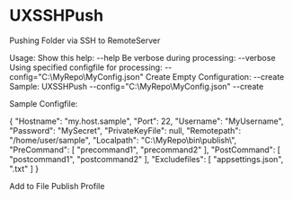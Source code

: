 # UXSSHPush
Pushing Folder via SSH to RemoteServer

Usage:
Show this help:
  --help
Be verbose during processing:
  --verbose
Using specified configfile for processing:
  --config="C:\MyRepo\MyConfig.json"
Create Empty Configuration:
  --create
Sample:
UXSSHPush --config="C:\MyRepo\MyConfig.json" --create

Sample Configfile:

{
  "Hostname": "my.host.sample",
  "Port": 22,
  "Username": "MyUsername",
  "Password": "MySecret",
  "PrivateKeyFile": null,
  "Remotepath": "/home/user/sample",
  "Localpath": "C:\\MyRepo\\bin\\publish\\",
  "PreCommand": [
    "precommand1",
    "precommand2"
  ],
  "PostCommand": [
    "postcommand1",
    "postcommand2"
  ],
  "Excludefiles": [
    "appsettings.json",
    ".txt"
  ]
}

Add to File Publish Profile

  <Target Condition="" Name="CustomActionsAfterPublish" AfterTargets="AfterPublish">
    <Exec ConsoleToMSBuild="true" Command="UXSSHPush --config=&quot;PathToConfigFile&quot;">
      <Output TaskParameter="ConsoleOutput" PropertyName="OutputOfExec" />
    </Exec>
    <Message Text="@(OutputOfExec)"/>
  </Target>

